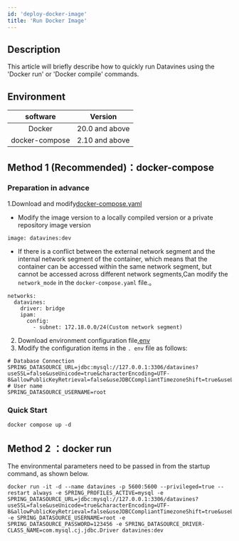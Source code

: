 ```yaml
---
id: 'deploy-docker-image'
title: 'Run Docker Image'
---
```


## Description

This article will briefly describe how to quickly run Datavines using the 'Docker run' or 'Docker compile' commands.

## Environment

|    software    |    Version     | 
|:--------------:|:--------------:|
|     Docker     | 20.0 and above |
| docker-compose | 2.10 and above | 

## Method 1 (Recommended)：docker-compose

### Preparation in advance

1.Download and modify[docker-compose.yaml](https://raw.githubusercontent.com/datavane/datavines/dev/deploy/compose/docker-compose.yaml)

* Modify the image version to a locally compiled version or a private repository image version

```
image: datavines:dev
```

* If there is a conflict between the external network segment and the internal network segment of the container, which means that the container can be accessed within the same network segment, but cannot be accessed across different network segments,Can modify the `network_mode` in the `docker-compose.yaml` file.。

```
networks:
  datavines:
    driver: bridge
    ipam:
      config:
        - subnet: 172.18.0.0/24(Custom network segment)
```

2. Download environment configuration file[.env](https://raw.githubusercontent.com/datavane/datavines/dev/deploy/compose/.env)
3. Modify the configuration items in the `. env` file as follows:

```
# Database Connection
SPRING_DATASOURCE_URL=jdbc:mysql://127.0.0.1:3306/datavines?useSSL=false&useUnicode=true&characterEncoding=UTF-8&allowPublicKeyRetrieval=false&useJDBCCompliantTimezoneShift=true&useLegacyDatetimeCode=false&serverTimezone=GMT%2B8
# User name
SPRING_DATASOURCE_USERNAME=root
```

### Quick Start

```
docker compose up -d
```

## Method 2 ：docker run

The environmental parameters need to be passed in from the startup command, as shown below.

```
docker run -it -d --name datavines -p 5600:5600 --privileged=true --restart always -e SPRING_PROFILES_ACTIVE=mysql -e SPRING_DATASOURCE_URL=jdbc:mysql://127.0.0.1:3306/datavines?useSSL=false&useUnicode=true&characterEncoding=UTF-8&allowPublicKeyRetrieval=false&useJDBCCompliantTimezoneShift=true&useLegacyDatetimeCode=false&serverTimezone=GMT%2B8 -e SPRING_DATASOURCE_USERNAME=root -e SPRING_DATASOURCE_PASSWORD=123456 -e SPRING_DATASOURCE_DRIVER-CLASS_NAME=com.mysql.cj.jdbc.Driver datavines:dev
```
